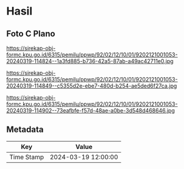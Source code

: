 # Hasil

## Foto C Plano

https://sirekap-obj-formc.kpu.go.id/6315/pemilu/ppwp/92/02/12/10/01/9202121001053-20240319-114824--1a3fd885-b736-42a5-87ab-a49ac42711e0.jpg

https://sirekap-obj-formc.kpu.go.id/6315/pemilu/ppwp/92/02/12/10/01/9202121001053-20240319-114849--c5355d2e-ebe7-480d-b254-ae5ded6f27ca.jpg

https://sirekap-obj-formc.kpu.go.id/6315/pemilu/ppwp/92/02/12/10/01/9202121001053-20240319-114902--73eafbfe-f57d-48ae-a0be-3d548d468646.jpg


## Metadata

| Key        | Value               |
| ---------- | ------------------- |
| Time Stamp | 2024-03-19 12:00:00 |



